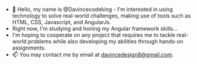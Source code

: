 - 👋 Hello, my name is @Davincecodeking - I'm interested in using technology to solve real-world challenges, making use of tools such as HTML, CSS, Javascript, and AngularJs. 
- Right now, I'm studying and honing my Angular framework skills...
- I'm hoping to cooperate on any project that requires me to tackle real-world problems while also developing my abilities through hands-on assignments.
- 📫 You may contact me by email at davincedesign8@gmail.com.

<!---
Davincecodeking/Davincecodeking is a ✨ special ✨ repository because its `README.md` (this file) appears on your GitHub profile.
You can click the Preview link to take a look at your changes.
--->
